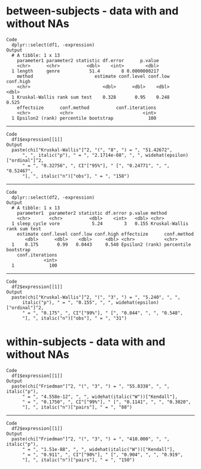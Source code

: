 # between-subjects - data with and without NAs

    Code
      dplyr::select(df1, -expression)
    Output
      # A tibble: 1 x 13
        parameter1 parameter2 statistic df.error      p.value
        <chr>      <chr>          <dbl>    <int>        <dbl>
      1 length     genre           51.4        8 0.0000000217
        method                       estimate conf.level conf.low conf.high
        <chr>                           <dbl>      <dbl>    <dbl>     <dbl>
      1 Kruskal-Wallis rank sum test    0.328       0.95    0.248     0.525
        effectsize      conf.method          conf.iterations
        <chr>           <chr>                          <int>
      1 Epsilon2 (rank) percentile bootstrap             100

---

    Code
      df1$expression[[1]]
    Output
      paste(chi["Kruskal-Wallis"]^2, "(", "8", ") = ", "51.42672", 
          ", ", italic("p"), " = ", "2.1714e-08", ", ", widehat(epsilon)["ordinal"]^2, 
          " = ", "0.32756", ", CI"["95%"], " [", "0.24771", ", ", "0.52467", 
          "], ", italic("n")["obs"], " = ", "158")

---

    Code
      dplyr::select(df2, -expression)
    Output
      # A tibble: 1 x 13
        parameter1  parameter2 statistic df.error p.value method                      
        <chr>       <chr>          <dbl>    <int>   <dbl> <chr>                       
      1 sleep_cycle vore            5.24        3   0.155 Kruskal-Wallis rank sum test
        estimate conf.level conf.low conf.high effectsize      conf.method         
           <dbl>      <dbl>    <dbl>     <dbl> <chr>           <chr>               
      1    0.175       0.99   0.0443     0.548 Epsilon2 (rank) percentile bootstrap
        conf.iterations
                  <int>
      1             100

---

    Code
      df2$expression[[1]]
    Output
      paste(chi["Kruskal-Wallis"]^2, "(", "3", ") = ", "5.240", ", ", 
          italic("p"), " = ", "0.155", ", ", widehat(epsilon)["ordinal"]^2, 
          " = ", "0.175", ", CI"["99%"], " [", "0.044", ", ", "0.548", 
          "], ", italic("n")["obs"], " = ", "31")

# within-subjects - data with and without NAs

    Code
      df1$expression[[1]]
    Output
      paste(chi["Friedman"]^2, "(", "3", ") = ", "55.8338", ", ", italic("p"), 
          " = ", "4.558e-12", ", ", widehat(italic("W"))["Kendall"], 
          " = ", "0.1750", ", CI"["99%"], " [", "0.1141", ", ", "0.3020", 
          "], ", italic("n")["pairs"], " = ", "88")

---

    Code
      df2$expression[[1]]
    Output
      paste(chi["Friedman"]^2, "(", "3", ") = ", "410.000", ", ", italic("p"), 
          " = ", "1.51e-88", ", ", widehat(italic("W"))["Kendall"], 
          " = ", "0.911", ", CI"["90%"], " [", "0.904", ", ", "0.919", 
          "], ", italic("n")["pairs"], " = ", "150")


